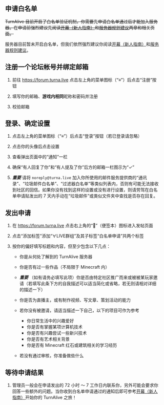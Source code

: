 ## 申请白名单

~~TurnAlive 目前开启了白名单验证机制，你需要先申请白名单通过后才能加入服务器。在申请前强烈建议先阅读[开幕（新人指南）](/game/Opening)和[服务器规则建议](/game/Rules)两章和相关页面。~~

服务器目前暂未开启白名单，但我们依然强烈建议你阅读[开幕（新人指南）](/game/Opening)和[服务器规则建议](/game/Rules)。

## 注册一个论坛帐号并绑定邮箱

1. 前往 https://forum.turna.live 点击左上角的菜单图标（“≡”）后点击“注册”按钮

1. 填写你的邮箱、**游戏内相同**昵称和密码并注册

1. 校验邮箱

## 登录、确定设置

1. 点击左上角的菜单图标（“≡”）后点击“登录”按钮（若已登录请忽略）

1. 点击你的头像后点击设置

1. 查看弹出页面中的“通知”一栏

1. 确保“有人回复了你”和“有人提及了你”后方的邮箱一栏图示为“✓”

1. ***重要*** 请将 `noreply@turna.live` 加入你所使用的邮件服务提供商的“通讯录”、“垃圾邮件白名单”、“过滤器白名单”等类似列表内，否则有可能无法接收到社区的回信。如果你没有找到这样的设置或没有进行设置，则请劳驾在白名单申请贴发出的 7 天内手动在“垃圾邮件”或类似文件夹中查找是否存在回复。

## 发出申请

1. 在 https://forum.turna.live 点击右上角的“📓”（便签本）图标进入发帖页面

1. 点击“添加标签”添加“∀LIVE群组”及其子标签“白名单申请”共两个标签

1. 按你的偏好填写标题和内容，但至少包含以下几点：
    - 你是从何处了解到的 TurnAlive 服务器
    - 你是否有过一些作品（不局限于 Minecraft 内）
    - ***重要*** （如有请务必填写此项）你是否由特定社区推广而来或被被某玩家邀请（若填写此条下方的自我描述可以适当简化或省略，若无则请相对详细的描述一下）
    - 你是否为直播主，或有制作视频、写文章、策划活动的能力

    - 若你没有被邀请，请适当描述一下自己，以下的项目可作为参考

      - 你日常生活中的兴趣爱好
      - 你是否有掌握某项计算机技术
      - 你是否有兴趣尝试一些新兴技术
      - 你是否有艺术相关背景
      - 你是否有 Minecraft 红石或建筑相关的学习经历

    - 若没有通过审核，你准备做些什么

## 等待申请结果
1. 管理员一般会在申请发出的 72 小时 ～ 7 工作日内联系你，另外可能会要求你回答一些额外的问题。当你收到白名单申请通过的通知后即可参考[开幕（新人指南）](/game/Opening)开始你的 TurnAlive 之旅！
